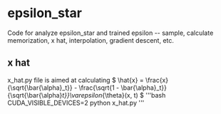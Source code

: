 # epsilon_star
Code for analyze epsilon_star and trained epsilon -- sample, calculate memorization, x hat, interpolation, gradient descent, etc.

## x hat
x_hat.py file is aimed at calculating $ \hat{x} = \frac{x}{\sqrt{\bar{\alpha}_t}} - \frac{\sqrt{1 - \bar{\alpha}_t}}{\sqrt{\bar{\alpha}_t}}\varepsilon_{\theta}(x, t) $
'''bash
CUDA_VISIBLE_DEVICES=2 python x_hat.py 
'''
